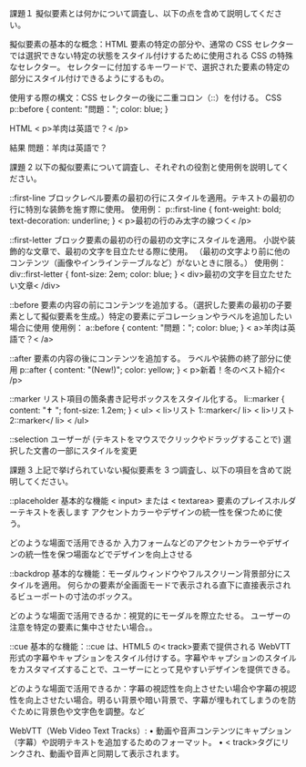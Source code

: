 課題１
擬似要素とは何かについて調査し、以下の点を含めて説明してください。

擬似要素の基本的な概念：HTML 要素の特定の部分や、通常の CSS セレクターでは選択できない特定の状態をスタイル付けするために使用される CSS の特殊なセレクター。
セレクターに付加するキーワードで、選択された要素の特定の部分にスタイル付けできるようにするもの。

使用する際の構文：CSS セレクターの後に二重コロン（::）を付ける。
CSS
p::before {
content: "問題：";
color: blue;
}

HTML
< p>羊肉は英語で？< /p>

結果
問題：羊肉は英語で？

課題 2
以下の擬似要素について調査し、それぞれの役割と使用例を説明してください。

::first-line ブロックレベル要素の最初の行にスタイルを適用。テキストの最初の行に特別な装飾を施す際に使用。
使用例：
p::first-line {
font-weight: bold;
text-decoration: underline;
}
< p>最初の行のみ太字の線つく< /p>

::first-letter ブロック要素の最初の行の最初の文字にスタイルを適用。
小説や装飾的な文章で、最初の文字を目立たせる際に使用。
（最初の文字より前に他のコンテンツ（画像やインラインテーブルなど）がないときに限る。）
使用例：
div::first-letter {
font-size: 2em;
color: blue;
}
< div>最初の文字を目立たせたい文章< /div>

::before 要素の内容の前にコンテンツを追加する。（選択した要素の最初の子要素として擬似要素を生成。）特定の要素にデコレーションやラベルを追加したい場合に使用
使用例：
a::before {
content: "問題：";
color: blue;
}
< a>羊肉は英語で？< /a>

::after 要素の内容の後にコンテンツを追加する。
ラベルや装飾の終了部分に使用
p::after {
content: "(New!)";
color: yellow;
}
< p>新着！冬のベスト紹介< /p>

::marker リスト項目の箇条書き記号ボックスをスタイル化する。
li::marker {
content: "✝ ";
font-size: 1.2em;
}
< ul>
< li>リスト 1::marker</ li>
< li>リスト 2::marker</ li>
< /ul>

::selection ユーザーが (テキストをマウスでクリックやドラッグすることで) 選択した文書の一部にスタイルを変更

課題 3
上記で挙げられていない擬似要素を 3 つ調査し、以下の項目を含めて説明してください。

::placeholder
基本的な機能
< input> または < textarea> 要素のプレイスホルダーテキストを表します
アクセントカラーやデザインの統一性を保つために使う。

どのような場面で活用できるか
入力フォームなどのアクセントカラーやデザインの統一性を保つ場面などでデザインを向上させる

::backdrop
基本的な機能：モーダルウィンドウやフルスクリーン背景部分にスタイルを適用。
何らかの要素が全画面モードで表示される直下に直接表示されるビューポートの寸法のボックス。

どのような場面で活用できるか：視覚的にモーダルを際立たせる。
ユーザーの注意を特定の要素に集中させたい場合。。

::cue
基本的な機能：::cue は、HTML5 の< track>要素で提供される WebVTT 形式の字幕やキャプションをスタイル付けする。字幕やキャプションのスタイルをカスタマイズすることで、ユーザーにとって見やすいデザインを提供できる。

どのような場面で活用できるか：字幕の視認性を向上させたい場合や字幕の視認性を向上させたい場合。明るい背景や暗い背景で、字幕が埋もれてしまうのを防ぐために背景色や文字色を調整。など

WebVTT（Web Video Text Tracks）:
• 動画や音声コンテンツにキャプション（字幕）や説明テキストを追加するためのフォーマット。
• < track>タグにリンクされ、動画や音声と同期して表示されます。
